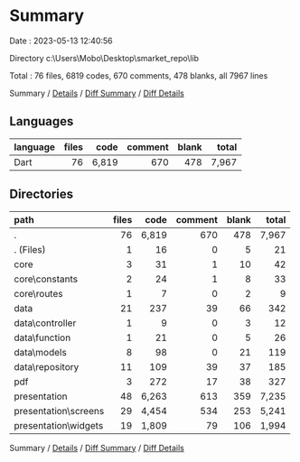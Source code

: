 # Summary

Date : 2023-05-13 12:40:56

Directory c:\\Users\\Mobo\\Desktop\\smarket_repo\\lib

Total : 76 files,  6819 codes, 670 comments, 478 blanks, all 7967 lines

Summary / [Details](details.md) / [Diff Summary](diff.md) / [Diff Details](diff-details.md)

## Languages
| language | files | code | comment | blank | total |
| :--- | ---: | ---: | ---: | ---: | ---: |
| Dart | 76 | 6,819 | 670 | 478 | 7,967 |

## Directories
| path | files | code | comment | blank | total |
| :--- | ---: | ---: | ---: | ---: | ---: |
| . | 76 | 6,819 | 670 | 478 | 7,967 |
| . (Files) | 1 | 16 | 0 | 5 | 21 |
| core | 3 | 31 | 1 | 10 | 42 |
| core\\constants | 2 | 24 | 1 | 8 | 33 |
| core\\routes | 1 | 7 | 0 | 2 | 9 |
| data | 21 | 237 | 39 | 66 | 342 |
| data\\controller | 1 | 9 | 0 | 3 | 12 |
| data\\function | 1 | 21 | 0 | 5 | 26 |
| data\\models | 8 | 98 | 0 | 21 | 119 |
| data\\repository | 11 | 109 | 39 | 37 | 185 |
| pdf | 3 | 272 | 17 | 38 | 327 |
| presentation | 48 | 6,263 | 613 | 359 | 7,235 |
| presentation\\screens | 29 | 4,454 | 534 | 253 | 5,241 |
| presentation\\widgets | 19 | 1,809 | 79 | 106 | 1,994 |

Summary / [Details](details.md) / [Diff Summary](diff.md) / [Diff Details](diff-details.md)